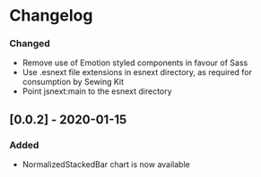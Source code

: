 # Changelog

<!-- ## [Unreleased] -->

### Changed

- Remove use of Emotion styled components in favour of Sass
- Use .esnext file extensions in esnext directory, as required for consumption by Sewing Kit
- Point jsnext:main to the esnext directory

## [0.0.2] - 2020-01-15

### Added

- NormalizedStackedBar chart is now available
